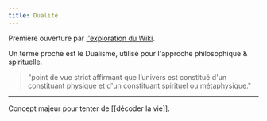 ```yaml
---
title: Dualité
---
```

Première ouverture par [l'exploration du Wiki](https://fr.wikipedia.org/wiki/Dualité).

Un terme proche est le Dualisme, utilisé pour l'approche philosophique & spirituelle.
> "point de vue strict affirmant que l’univers est constitué d'un constituant physique et d'un constituant spirituel ou métaphysique."



---
Concept majeur pour tenter de [[décoder la vie]].